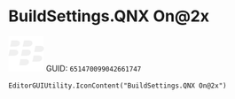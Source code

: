 # BuildSettings.QNX On@2x
![](/img/BuildSettings.QNX%20On@2x.png)
GUID: `651470099042661747`
```
EditorGUIUtility.IconContent("BuildSettings.QNX On@2x")
```
